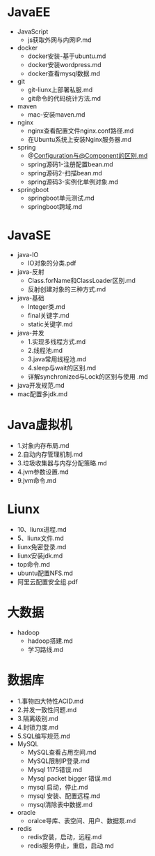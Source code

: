 # JavaEE
 - JavaScript
   - <a style='text-decoration:none;' href='JavaEE/JavaScript/js获取外网与内网IP.md'>js获取外网与内网IP.md</a>
 - docker
   - <a style='text-decoration:none;' href='JavaEE/docker/docker安装-基于ubuntu.md'>docker安装-基于ubuntu.md</a>
   - <a style='text-decoration:none;' href='JavaEE/docker/docker安装wordpress.md'>docker安装wordpress.md</a>
   - <a style='text-decoration:none;' href='JavaEE/docker/docker查看mysql数据.md'>docker查看mysql数据.md</a>
 - git
   - <a style='text-decoration:none;' href='JavaEE/git/git-liunx上部署私服.md'>git-liunx上部署私服.md</a>
   - <a style='text-decoration:none;' href='JavaEE/git/git命令的代码统计方法.md'>git命令的代码统计方法.md</a>
 - maven
   - <a style='text-decoration:none;' href='JavaEE/maven/mac-安装maven.md'>mac-安装maven.md</a>
 - nginx
   - <a style='text-decoration:none;' href='JavaEE/nginx/nginx查看配置文件nginx.conf路径.md'>nginx查看配置文件nginx.conf路径.md</a>
   - <a style='text-decoration:none;' href='JavaEE/nginx/在Ubuntu系统上安装Nginx服务器.md'>在Ubuntu系统上安装Nginx服务器.md</a>
 - spring
   - <a style='text-decoration:none;' href='JavaEE/spring/@Configuration与@Component的区别.md'>@Configuration与@Component的区别.md</a>
   - <a style='text-decoration:none;' href='JavaEE/spring/spring源码1-注册配置bean.md'>spring源码1-注册配置bean.md</a>
   - <a style='text-decoration:none;' href='JavaEE/spring/spring源码2-扫描bean.md'>spring源码2-扫描bean.md</a>
   - <a style='text-decoration:none;' href='JavaEE/spring/spring源码3-实例化单例对象.md'>spring源码3-实例化单例对象.md</a>
 - springboot
   - <a style='text-decoration:none;' href='JavaEE/springboot/springboot单元测试.md'>springboot单元测试.md</a>
   - <a style='text-decoration:none;' href='JavaEE/springboot/springboot跨域.md'>springboot跨域.md</a>
# JavaSE
 - java-IO
   - <a style='text-decoration:none;' href='JavaSE/java-IO/IO对象的分类.pdf'>IO对象的分类.pdf</a>
 - java-反射
   - <a style='text-decoration:none;' href='JavaSE/java-反射/Class.forName和ClassLoader区别.md'>Class.forName和ClassLoader区别.md</a>
   - <a style='text-decoration:none;' href='JavaSE/java-反射/反射创建对象的三种方式.md'>反射创建对象的三种方式.md</a>
 - java-基础
   - <a style='text-decoration:none;' href='JavaSE/java-基础/Integer类.md'>Integer类.md</a>
   - <a style='text-decoration:none;' href='JavaSE/java-基础/final关键字.md'>final关键字.md</a>
   - <a style='text-decoration:none;' href='JavaSE/java-基础/static关键字.md'>static关键字.md</a>
 - java-并发
   - <a style='text-decoration:none;' href='JavaSE/java-并发/1.实现多线程方式.md'>1.实现多线程方式.md</a>
   - <a style='text-decoration:none;' href='JavaSE/java-并发/2.线程池.md'>2.线程池.md</a>
   - <a style='text-decoration:none;' href='JavaSE/java-并发/3.java常用线程池.md'>3.java常用线程池.md</a>
   - <a style='text-decoration:none;' href='JavaSE/java-并发/4.sleep与wait的区别.md'>4.sleep与wait的区别.md</a>
   - <a style='text-decoration:none;' href='JavaSE/java-并发/详解synchronized与Lock的区别与使用 .md'>详解synchronized与Lock的区别与使用 .md</a>
  - <a style='text-decoration:none;' href='JavaSE/java开发规范.md'>java开发规范.md</a>
  - <a style='text-decoration:none;' href='JavaSE/mac配置多jdk.md'>mac配置多jdk.md</a>
# Java虚拟机
  - <a style='text-decoration:none;' href='Java虚拟机/1.对象内存布局.md'>1.对象内存布局.md</a>
  - <a style='text-decoration:none;' href='Java虚拟机/2.自动内存管理机制.md'>2.自动内存管理机制.md</a>
  - <a style='text-decoration:none;' href='Java虚拟机/3.垃圾收集器与内存分配策略.md'>3.垃圾收集器与内存分配策略.md</a>
  - <a style='text-decoration:none;' href='Java虚拟机/4.jvm参数设置.md'>4.jvm参数设置.md</a>
  - <a style='text-decoration:none;' href='Java虚拟机/9.jvm命令.md'>9.jvm命令.md</a>
# Liunx
  - <a style='text-decoration:none;' href='Liunx/10、liunx进程.md'>10、liunx进程.md</a>
  - <a style='text-decoration:none;' href='Liunx/5、liunx文件.md'>5、liunx文件.md</a>
  - <a style='text-decoration:none;' href='Liunx/liunx免密登录.md'>liunx免密登录.md</a>
  - <a style='text-decoration:none;' href='Liunx/liunx安装jdk.md'>liunx安装jdk.md</a>
  - <a style='text-decoration:none;' href='Liunx/top命令.md'>top命令.md</a>
  - <a style='text-decoration:none;' href='Liunx/ubuntu配置NFS.md'>ubuntu配置NFS.md</a>
  - <a style='text-decoration:none;' href='Liunx/阿里云配置安全组.pdf'>阿里云配置安全组.pdf</a>
# 大数据
 - hadoop
   - <a style='text-decoration:none;' href='大数据/hadoop/hadoop搭建.md'>hadoop搭建.md</a>
   - <a style='text-decoration:none;' href='大数据/hadoop/学习路线.md'>学习路线.md</a>
# 数据库
  - <a style='text-decoration:none;' href='数据库/1.事物四大特性ACID.md'>1.事物四大特性ACID.md</a>
  - <a style='text-decoration:none;' href='数据库/2.并发一致性问题.md'>2.并发一致性问题.md</a>
  - <a style='text-decoration:none;' href='数据库/3.隔离级别.md'>3.隔离级别.md</a>
  - <a style='text-decoration:none;' href='数据库/4.封锁力度.md'>4.封锁力度.md</a>
  - <a style='text-decoration:none;' href='数据库/5.SQL编写规范.md'>5.SQL编写规范.md</a>
 - MySQL
   - <a style='text-decoration:none;' href='数据库/MySQL/MySQL查看占用空间.md'>MySQL查看占用空间.md</a>
   - <a style='text-decoration:none;' href='数据库/MySQL/MySQL限制IP登录.md'>MySQL限制IP登录.md</a>
   - <a style='text-decoration:none;' href='数据库/MySQL/Mysql 1175错误.md'>Mysql 1175错误.md</a>
   - <a style='text-decoration:none;' href='数据库/MySQL/Mysql packet bigger 错误.md'>Mysql packet bigger 错误.md</a>
   - <a style='text-decoration:none;' href='数据库/MySQL/mysql 启动，停止.md'>mysql 启动，停止.md</a>
   - <a style='text-decoration:none;' href='数据库/MySQL/mysql 安装、配置远程.md'>mysql 安装、配置远程.md</a>
   - <a style='text-decoration:none;' href='数据库/MySQL/mysql清除表中数据.md'>mysql清除表中数据.md</a>
 - oracle
   - <a style='text-decoration:none;' href='数据库/oracle/oralce导库、表空间、用户、数据泵.md'>oralce导库、表空间、用户、数据泵.md</a>
 - redis
   - <a style='text-decoration:none;' href='数据库/redis/redis安装，启动，远程.md'>redis安装，启动，远程.md</a>
   - <a style='text-decoration:none;' href='数据库/redis/redis服务停止，重启，启动.md'>redis服务停止，重启，启动.md</a>
